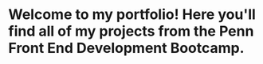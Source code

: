 # Welcome to my portfolio! Here you'll find all of my projects from the Penn Front End Development Bootcamp.
